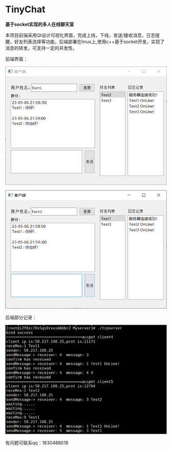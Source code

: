 # TinyChat
**基于socket实现的多人在线聊天室**

本项目前端采用Qt设计可视化界面，完成上线，下线，发送/接收消息，日志提醒，好友列表选择等功能，后端部署在linux上,使用c++基于socket开发，实现了消息的转发，可支持一定的并发性。

前端界面：

![image-20230506215909428](imgs/image-20230506215909428.png)

![image-20230506215916641](imgs/image-20230506215916641.png)

后端部分记录：

![image-20230506220000148](imgs/image-20230506220000148.png)

有问题可联系qq：1830488018


